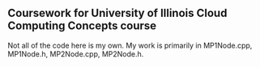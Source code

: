 ## Coursework for University of Illinois Cloud Computing Concepts course
Not all of the code here is my own. My work is primarily in MP1Node.cpp, MP1Node.h, MP2Node.cpp, MP2Node.h.
